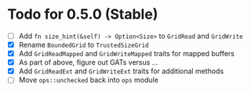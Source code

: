 # Todo for 0.5.0 (Stable)

- [ ] Add `fn size_hint(&self) -> Option<Size>` to `GridRead` and `GridWrite`
- [x] Rename `BoundedGrid` to `TrustedSizeGrid`
- [x] Add `GridReadMapped` and `GridWriteMapped` traits for mapped buffers
- [x] As part of above, figure out GATs versus ...
- [x] Add `GridReadExt` and `GridWriteExt` traits for additional methods
- [ ] Move `ops::unchecked` back into `ops` module
